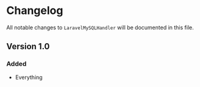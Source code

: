 # Changelog

All notable changes to `LaravelMySQLHandler` will be documented in this file.

## Version 1.0

### Added
- Everything
